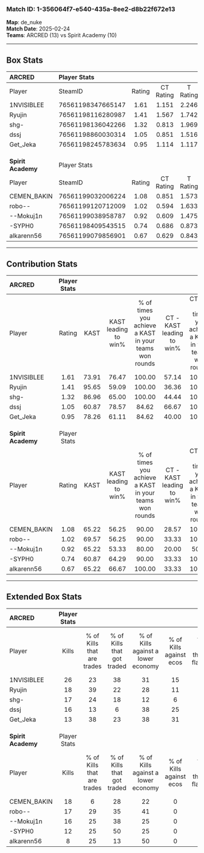 ### Match ID: 1-356064f7-e540-435a-8ee2-d8b22f672e13  
**Map**: de_nuke  
**Match Date**: 2025-02-24  
**Teams**: ARCRED (13) vs Spirit Academy (10)  

---  

## Box Stats  

| **ARCRED**         | Player Stats      |        |           |          |       |       |       |         |        |      |     |
| :- | :- | :-: | :-: | :-: | :-: | :-: | :-: | :-: | :-: | :-: | :-: |
| Player             | SteamID           | Rating | CT Rating | T Rating | KAST  |  ADR  | Kills | Assists | Deaths | K/D  | HS% |
| 1NVISIBLEE         | 76561198347665147 |  1.61  |   1.151   |  2.246   | 73.91 | 124.8 |  26   |    5    |   17   | 1.53 | 69  |
| Ryujin             | 76561198116280987 |  1.41  |   1.567   |  1.742   | 95.65 | 81.6  |  18   |    4    |   13   | 1.38 | 61  |
| shg-               | 76561198136042266 |  1.32  |   0.813   |  1.969   | 86.96 | 69.3  |  17   |    4    |   11   | 1.55 | 64  |
| dssj               | 76561198860030314 |  1.05  |   0.851   |  1.516   | 60.87 | 82.3  |  16   |    7    |   15   | 1.07 | 56  |
| Get_Jeka           | 76561198245783634 |  0.95  |   1.114   |  1.117   | 78.26 | 59.0  |  13   |    2    |   16   | 0.81 | 46  |
|                    |                   |        |           |          |       |       |       |         |        |      |     |
|                    |                   |        |           |          |       |       |       |         |        |      |     |
|                    |                   |        |           |          |       |       |       |         |        |      |     |
| **Spirit Academy** | Player Stats      |        |           |          |       |       |       |         |        |      |     |
| Player             | SteamID           | Rating | CT Rating | T Rating | KAST  |  ADR  | Kills | Assists | Deaths | K/D  | HS% |
| CEMEN_BAKIN        | 76561199032006224 |  1.08  |   0.851   |  1.573   | 65.22 | 89.0  |  18   |    5    |   19   | 0.95 | 50  |
| robo--             | 76561199120712009 |  1.02  |   0.594   |  1.633   | 69.57 | 66.2  |  17   |    4    |   18   | 0.94 | 52  |
| --Mokuj1n          | 76561199038958787 |  0.92  |   0.609   |  1.475   | 65.22 | 73.9  |  16   |    2    |   20   | 0.80 | 56  |
| -SYPH0             | 76561198409543515 |  0.74  |   0.686   |  0.873   | 60.87 | 59.1  |  12   |    2    |   18   | 0.67 | 66  |
| alkarenn56         | 76561199079856901 |  0.67  |   0.629   |  0.843   | 65.22 | 55.0  |   8   |    6    |   16   | 0.50 | 37  |
---  

## Contribution Stats  

| **ARCRED**         | Player Stats |       |                      |                                                        |                           |                                                             |                          |                                                            |
| :- | :-: | :-: | :-: | :-: | :-: | :-: | :-: | :-: |
| Player             |    Rating    | KAST  | KAST leading to win% | % of times you achieve a KAST in your teams won rounds | CT - KAST leading to win% | CT - % of times you achieve a KAST in your teams won rounds | T - KAST leading to win% | T - % of times you achieve a KAST in your teams won rounds |
| 1NVISIBLEE         |     1.61     | 73.91 |        76.47         |                         100.00                         |           57.14           |                           100.00                            |          90.00           |                           100.00                           |
| Ryujin             |     1.41     | 95.65 |        59.09         |                         100.00                         |           36.36           |                           100.00                            |          81.82           |                           100.00                           |
| shg-               |     1.32     | 86.96 |        65.00         |                         100.00                         |           44.44           |                           100.00                            |          81.82           |                           100.00                           |
| dssj               |     1.05     | 60.87 |        78.57         |                         84.62                          |           66.67           |                           100.00                            |          87.50           |                           77.78                            |
| Get_Jeka           |     0.95     | 78.26 |        61.11         |                         84.62                          |           40.00           |                           100.00                            |          87.50           |                           77.78                            |
|                    |              |       |                      |                                                        |                           |                                                             |                          |                                                            |
|                    |              |       |                      |                                                        |                           |                                                             |                          |                                                            |
|                    |              |       |                      |                                                        |                           |                                                             |                          |                                                            |
| **Spirit Academy** | Player Stats |       |                      |                                                        |                           |                                                             |                          |                                                            |
| Player             |    Rating    | KAST  | KAST leading to win% | % of times you achieve a KAST in your teams won rounds | CT - KAST leading to win% | CT - % of times you achieve a KAST in your teams won rounds | T - KAST leading to win% | T - % of times you achieve a KAST in your teams won rounds |
| CEMEN_BAKIN        |     1.08     | 65.22 |        56.25         |                         90.00                          |           28.57           |                           100.00                            |          77.78           |                           87.50                            |
| robo--             |     1.02     | 69.57 |        56.25         |                         90.00                          |           33.33           |                           100.00                            |          70.00           |                           87.50                            |
| --Mokuj1n          |     0.92     | 65.22 |        53.33         |                         80.00                          |           20.00           |                            50.00                            |          70.00           |                           87.50                            |
| -SYPH0             |     0.74     | 60.87 |        64.29         |                         90.00                          |           33.33           |                           100.00                            |          87.50           |                           87.50                            |
| alkarenn56         |     0.67     | 65.22 |        66.67         |                         100.00                         |           33.33           |                           100.00                            |          88.89           |                           100.00                           |
---  

## Extended Box Stats  

| **ARCRED**         | Player Stats |                            |                            |                                    |                         |                              |                                 |        |                             |                                     |                          |                               |                            |
| :- | :-: | :-: | :-: | :-: | :-: | :-: | :-: | :-: | :-: | :-: | :-: | :-: | :-: |
| Player             |    Kills     | % of Kills that are trades | % of Kills that got traded | % of Kills against a lower economy | % of Kills against ecos | % of Kills that are flawless | % of Kills that are close duels | Deaths | % of Deaths that get traded | % of Deaths against a lower economy | % of Deaths against ecos | % of Deaths that are flawless | % of Deaths that are close |
| 1NVISIBLEE         |      26      |             23             |             38             |                 31                 |           15            |              65              |               12                |   17   |             18              |                  6                  |            6             |              65               |             6              |
| Ryujin             |      18      |             39             |             22             |                 28                 |           11            |              61              |                6                |   13   |             54              |                  8                  |            8             |              54               |             8              |
| shg-               |      17      |             24             |             18             |                 12                 |            6            |              71              |                0                |   11   |             18              |                  9                  |            9             |              82               |             18             |
| dssj               |      16      |             13             |             6              |                 38                 |           25            |              75              |                0                |   15   |             33              |                 20                  |            13            |              53               |             7              |
| Get_Jeka           |      13      |             38             |             23             |                 38                 |           31            |              62              |               23                |   16   |             44              |                 25                  |            19            |              63               |             13             |
|                    |              |                            |                            |                                    |                         |                              |                                 |        |                             |                                     |                          |                               |                            |
|                    |              |                            |                            |                                    |                         |                              |                                 |        |                             |                                     |                          |                               |                            |
|                    |              |                            |                            |                                    |                         |                              |                                 |        |                             |                                     |                          |                               |                            |
| **Spirit Academy** | Player Stats |                            |                            |                                    |                         |                              |                                 |        |                             |                                     |                          |                               |                            |
| Player             |    Kills     | % of Kills that are trades | % of Kills that got traded | % of Kills against a lower economy | % of Kills against ecos | % of Kills that are flawless | % of Kills that are close duels | Deaths | % of Deaths that get traded | % of Deaths against a lower economy | % of Deaths against ecos | % of Deaths that are flawless | % of Deaths that are close |
| CEMEN_BAKIN        |      18      |             6              |             28             |                 22                 |            0            |              67              |                6                |   19   |             26              |                 16                  |            0             |              58               |             5              |
| robo--             |      17      |             29             |             35             |                 41                 |            0            |              71              |               12                |   18   |             28              |                 22                  |            0             |              83               |             6              |
| --Mokuj1n          |      16      |             25             |             38             |                 25                 |            0            |              63              |                6                |   20   |             30              |                 25                  |            0             |              65               |             5              |
| -SYPH0             |      12      |             25             |             50             |                 25                 |            0            |              42              |               25                |   18   |             11              |                 17                  |            0             |              72               |             11             |
| alkarenn56         |      8       |             25             |             13             |                 50                 |            0            |              63              |                0                |   16   |             19              |                 25                  |            0             |              44               |             13             |
